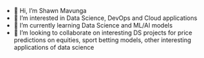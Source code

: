 - 👋 Hi, I’m Shawn Mavunga
- 👀 I’m interested in Data Science, DevOps and Cloud applications
- 🌱 I’m currently learning Data Science and ML/AI models
- 💞️ I’m looking to collaborate on interesting DS projects for price predictions on equities, sport betting models, other interesting applications of data science

<!---
shawnmavunga/shawnmavunga is a ✨ special ✨ repository because its `README.md` (this file) appears on your GitHub profile.
You can click the Preview link to take a look at your changes.
--->
